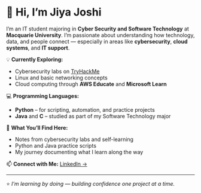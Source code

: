# 👋 Hi, I’m Jiya Joshi

I’m an IT student majoring in **Cyber Security and Software Technology** at **Macquarie University**. I’m passionate about understanding how technology, data, and people connect — especially in areas like **cybersecurity**, **cloud systems**, and **IT support**.

💡 **Currently Exploring:**

* Cybersecurity labs on [TryHackMe](https://tryhackme.com)
* Linux and basic networking concepts
* Cloud computing through **AWS Educate** and **Microsoft Learn**

💻 **Programming Languages:**

* **Python** – for scripting, automation, and practice projects
* **Java** and **C** – studied as part of my Software Technology major

🧠 **What You’ll Find Here:**

* Notes from cybersecurity labs and self-learning
* Python and Java practice scripts
* My journey documenting what I learn along the way

📫 **Connect with Me:**
[LinkedIn →](https://linkedin.com/in/jiya-joshi-52a313314)

---

⭐️ *I’m learning by doing — building confidence one project at a time.*
